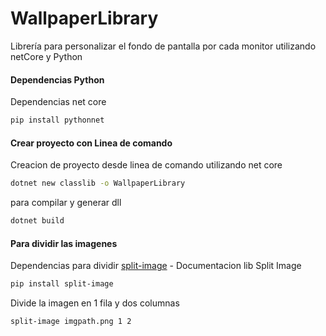 # WallpaperLibrary
Librería para personalizar el fondo de pantalla por cada monitor utilizando   netCore y Python  

#### Dependencias Python  

Dependencias net core 

```sh
pip install pythonnet
```

#### Crear proyecto con  Linea de comando    

Creacion de proyecto desde linea de comando   utilizando  net core 

```sh
dotnet new classlib -o WallpaperLibrary
```
para compilar y generar dll 
```sh
dotnet build
```

#### Para  dividir las imagenes 

Dependencias para dividir 
[split-image](https://pypi.org/project/split-image/) - Documentacion lib Split Image

```sh
pip install split-image
```

Divide la imagen en 1 fila  y dos columnas 

```sh
split-image imgpath.png 1 2
```


